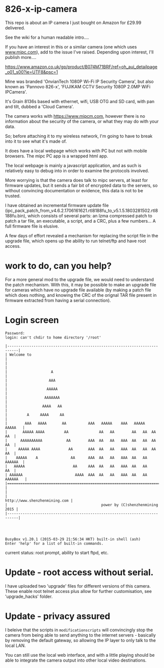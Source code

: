 # 826-x-ip-camera

This repo is about an IP camera I just bought on Amazon for £29.99 delivered.

See the wiki for a human readable intro....

If you have an interest in this or a similar camera (one which uses www.mipc.com), add to the issue I've raised.  Depending upon interest, I'll publish more....

https://www.amazon.co.uk/gp/product/B074M71BRF/ref=oh_aui_detailpage_o01_s00?ie=UTF8&psc=1

Mine was branded 'OnvianTech 1080P Wi-Fi IP Security Camera', but also known as 'Pannovo 826-x', 'FUJIKAM CCTV Security 1080P 2.0MP WiFi IPCamera'.

It's Grain 8136s based with ethernet, wifi, USB OTG and SD card, with pan and tilt, dubbed a 'Cloud Camera'.

The camera works with https://www.mipcm.com, however there is no information about the security of the camera, or what they may do with your data.

So; before attaching it to my wireless network, I'm going to have  to break into it to see what it's made of.

It does have a local webpage which works with PC but not with mobile browsers.  The mipc PC app is a wrapped html app.

The local webpage is mainly a javascript application, and as such is relatively easy to debug into in order to examine the protocols involved.

More worrying is that the camera does talk to mipc servers, at least for firmware updates, but it sends a fair bit of encrypted data to the servers, so without convincing documentation or evidence, this data is not to be trusted.

I have obtained an incremental firmware update file (ipc_pack_patch_from_v4.6.2.1706161621.rtl8188fu_to_v5.1.5.1803281502.rtl8188fu.bin), which consists of several parts: an lzma compressed patch to patch a tar file, an executable, a script, and a CRC, plus a few numbers...  A full firmware file is elusive.

A few days of effort revealed a mechanism for replacing the script file in the upgrade file, which opens up the ability to run telnet/ftp and have root access.

# work to do, can you help?

For a more general mod to the upgrade file, we would need to understand the patch mechanism.  With this, it may be possible to make an upgrade file for cameras which have no upgrade file available (by making a patch file which does nothing, and knowing the CRC of the orignal TAR file present in firmware extracted from having a serial connection).


# Login screen
```<removed>@<removed>@m@u@e.<removed> login: root
Password:
login: can't chdir to home directory '/root'

|---------------------------------------------------------------------------|
| Welcome to                                                                |
|                                                                           |
|                    A                                                      |
|                   AAA                                                     |
|                  AAAAA                                                    |
|                 AAAAAAA                                                   |
|                AAAA   AA                                                  |
|         A     AAAA     AA                                                 |
|        AAA   AAAA       AA          AAA   AAAAA    AAA   AAAAA    AAAAA   |
|       AAAAA AAAA         AA              AA   AA        AA   AA  AA   AA  |
|      AAAAAAAAAA           AA        AAA  AA   AA   AAA  AA   AA  AA   AA  |
|     AAAAA AAAA             AA       AAA  AA   AA   AAA  AA   AA  AA   AA  |
|    AAAAA    A               AA      AAA  AA   AA   AAA  AA   AA   AAAAAA  |
|   AAAAA                      AA     AAA  AA   AA   AAA  AA   AA       AA  |
| AAAAAA                        AAAA  AAA  AA   AA   AAA  AA   AA  AAAAAA   |
|===========================================================================|
|                                                                           |
|                                             http://www.shenzhenmining.com |
|                                           power by (C)shenzhenmining 2015 |
|---------------------------------------------------------------------------|




BusyBox v1.20.1 (2015-03-29 21:56:34 HKT) built-in shell (ash)
Enter 'help' for a list of built-in commands.
```

current status: root prompt, ability to start ftpd, etc.


# Update - root access without serial.

I have uploaded two 'upgrade' files for different versions of this camera.  These enable root telnet access plus allow for further customisation, see 'upgrade_hacks' folder.

# Update - privacy assured

I beleive that the scripts in `modificationscripts` will convincingly stop the camera from being able to send anything to the internet servers - basically by removing the default gateway, so allowing the IP layer to only talk to the local LAN.

You can still use the local web interface, and with a little playing should be able to integrate the camera output into other local video destinations.
